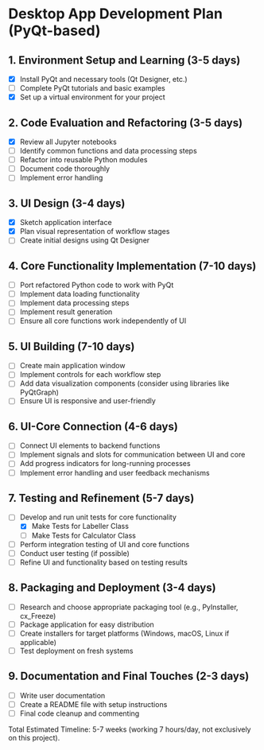 # Desktop App Development Plan (PyQt-based)

## 1. Environment Setup and Learning (3-5 days)
- [X] Install PyQt and necessary tools (Qt Designer, etc.)
- [ ] Complete PyQt tutorials and basic examples
- [X] Set up a virtual environment for your project

## 2. Code Evaluation and Refactoring (3-5 days)
- [X] Review all Jupyter notebooks
- [ ] Identify common functions and data processing steps
- [ ] Refactor into reusable Python modules
- [ ] Document code thoroughly
- [ ] Implement error handling

## 3. UI Design (3-4 days)
- [X] Sketch application interface
- [X] Plan visual representation of workflow stages
- [ ] Create initial designs using Qt Designer

## 4. Core Functionality Implementation (7-10 days)
- [ ] Port refactored Python code to work with PyQt
- [ ] Implement data loading functionality
- [ ] Implement data processing steps
- [ ] Implement result generation
- [ ] Ensure all core functions work independently of UI

## 5. UI Building (7-10 days)
- [ ] Create main application window
- [ ] Implement controls for each workflow step
- [ ] Add data visualization components (consider using libraries like PyQtGraph)
- [ ] Ensure UI is responsive and user-friendly

## 6. UI-Core Connection (4-6 days)
- [ ] Connect UI elements to backend functions
- [ ] Implement signals and slots for communication between UI and core
- [ ] Add progress indicators for long-running processes
- [ ] Implement error handling and user feedback mechanisms

## 7. Testing and Refinement (5-7 days)
- [ ] Develop and run unit tests for core functionality
    - [X] Make Tests for Labeller Class
    - [ ] Make Tests for Calculator Class
- [ ] Perform integration testing of UI and core functions
- [ ] Conduct user testing (if possible)
- [ ] Refine UI and functionality based on testing results

## 8. Packaging and Deployment (3-4 days)
- [ ] Research and choose appropriate packaging tool (e.g., PyInstaller, cx_Freeze)
- [ ] Package application for easy distribution
- [ ] Create installers for target platforms (Windows, macOS, Linux if applicable)
- [ ] Test deployment on fresh systems

## 9. Documentation and Final Touches (2-3 days)
- [ ] Write user documentation
- [ ] Create a README file with setup instructions
- [ ] Final code cleanup and commenting

Total Estimated Timeline: 5-7 weeks (working 7 hours/day, not exclusively on this project).
